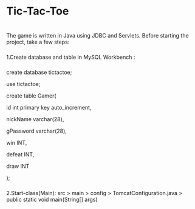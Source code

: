 # Tic-Tac-Toe
#

The game is written in Java using JDBC and Servlets.
Before starting the project, take a few steps:
###

1.Create database and table in MySQL Workbench :
###

create database tictactoe;

use tictactoe;

create table Gamer(

id int primary key auto_increment,

nickName varchar(28),

gPassword varchar(28),

win INT,

defeat INT,

draw INT

);

###

2.Start-class(Main):
src > main > config > TomcatConfiguration.java > public static void main(String[] args)
